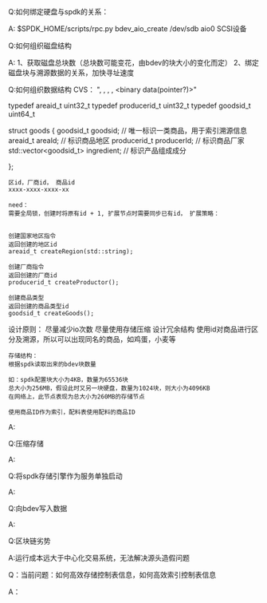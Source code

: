 Q:如何绑定硬盘与spdk的关系：

A: $SPDK_HOME/scripts/rpc.py bdev_aio_create  /dev/sdb      aio0       SCSI设备
                                              <devname>   <aioname>

Q:如何组织磁盘结构

A:
1、获取磁盘总块数（总块数可能变花，由bdev的块大小的变化而定）
2、绑定磁盘块与溯源数据的关系，加快寻址速度

Q:如何组织数据结构
CVS： "<areaId>, <productorId>, <name>, <length>, <binary data(pointer?)>"

typedef areaid_t        uint32_t
typedef producerid_t    uint32_t
typedef goodsid_t       uint64_t


struct goods {
    goodsid_t               goodsid;            // 唯一标识一类商品，用于索引溯源信息
    areaid_t                areaId;             // 标识商品地区
    producerid_t            producerId;         // 标识商品厂家
    std::vector<goodsid_t>  ingredient;  // 标识产品组成成分


};

    区id，厂商id， 商品id
    xxxx-xxxx-xxxx-xx

    need：
    需要全局锁，创建时将原有id + 1, 扩展节点时需要同步已有id， 扩展策略：
    

    创建国家地区指令
    返回创建的地区id
    areaid_t createRegion(std::string);
    
    创建厂商指令
    返回创建的厂商id
    producerid_t createProductor();
    
    创建商品类型
    返回创建的商品类型id
    goodsid_t createGoods();



设计原则：
尽量减少io次数
尽量使用存储压缩
设计冗余结构
使用id对商品进行区分及溯源，所以可以出现同名的商品，如鸡蛋，小麦等

    存储结构：
    根据spdk读取出来的bdev块数量
    
    如：spdk配置块大小为4KB，数量为65536块
    总大小为256MB，假设此时又另一块硬盘，数量为1024块，则大小为4096KB
    在网络上，此节点表现为总大小为260MB的存储节点

    使用商品ID作为索引，配料表使用配料的商品ID



A:

Q:压缩存储

A:


Q:将spdk存储引擎作为服务单独启动

A:

Q:向bdev写入数据

A:

Q:区块链劣势

A:运行成本远大于中心化交易系统，无法解决源头造假问题

Q：当前问题：如何高效存储控制表信息，如何高效索引控制表信息

A：

